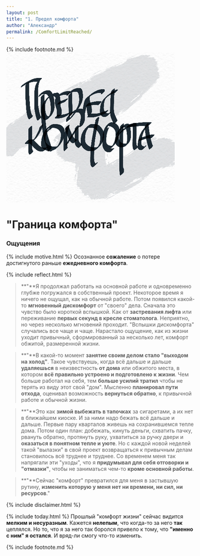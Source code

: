 ```yaml
---
layout: post
title: "1. Предел комфорта"
author: "Александр"
permalink: /ComfortLimitReached/
---
```

{% include footnote.md %}
![Предел комфорта](/_img/1.jpg)

# "Граница комфорта" 
### Ощущения

{% include motive.html %} Осознанное **сожаление** о потере достигнутого раньше **ежедневного комфорта**.

{% include reflect.html %}

>**"**Я продолжал работать на основной работе и одновременно глубже погружался в собственный проект. Некоторое время я ничего не ощущал, как на обычной работе. Потом появился какой-то **мгновенный дискомфорт** от "своего" дела. Сначала это чувство было короткой вспышкой. Как от **застревания лифта** или переживание **первых секунд в кресле стоматолога**. Неприятно, но через несколько мгновений проходит. "Вспышки дискомфорта" случались все чаще и чаще. Нарастало ощущение, как из жизни уходит привычный, сформированный за несколько лет, комфорт обжитой, размеренной жизни. 

>**"**В какой-то момент **занятие своим делом стало "выходом на холод"**. Такое чувствуешь, когда всё дальше и дальше **удаляешься** в неизвестность **от дома** или обжитого места, в котором **всё правильно устроено и подготовлено к жизни**. Чем больше работал на себя, тем **больше усилий тратил** чтобы не терять из виду этот свой "дом". Мысленно **планировал пути отхода**, оценивал возможность **вернуться обратно**, к привычной работе и обычной жизни.

>**"**Это как **зимой выбежать в тапочках** за сигаретами, а их нет в ближайшем киоске. И за ними надо бежать всё дальше и дальше. Первые пару кварталов живешь на сохранившемся тепле дома. Потом один план: добежать, кинуть деньги, схватить пачку, рвануть обратно, протянуть руку, ухватиться за ручку двери и **оказаться в понятном тепле и уюте**. Но с каждой новой неделей такой "вылазки" в свой проект возвращаться к привычным делам становилось всё труднее и труднее.  Со временем меня так напрягали эти "уходы", что я **придумывал для себя отговорки и "отмазки"**, чтобы не заниматься чем-то **кроме основной работы**. 

>**"**Сейчас "комфорт" превратился для меня в застывшую рутину, **изменить которую у меня нет ни времени, ни сил, ни ресурсов**."

{% include disclaimer.html %}

{% include today.html %} Прошлый "комфорт жизни" сейчас видится **мелким и несуразным**. Кажется **нелепым**, что когда-то за него **так** цеплялся. Но то, что я за него так боролся привело к тому, что **"именно с ним" я остался**. И вряд-ли смогу что-то изменить.

{% include footnote.md %}
